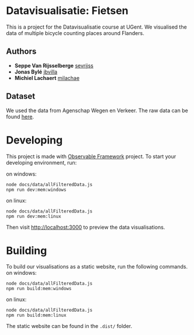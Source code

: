 # Datavisualisatie: Fietsen

This is a project for the Datavisualisatie course at UGent.
We visualised the data of multiple bicycle counting places around Flanders.


## Authors

  - **Seppe Van Rijsselberge**
    [sevrijss](https://github.com/sevrijss)
  - **Jonas Bylé**
    [jbvilla](https://github.com/jbvilla)
  - **Michiel Lachaert**
    [milachae](https://github.com/milachae)

## Dataset

We used the data from Agenschap Wegen en Verkeer. The raw data can be found [here](https://opendata.apps.mow.vlaanderen.be/fietstellingen/index.html).


# Developing

This project is made with [Observable Framework](https://observablehq.com/framework) project. To start your developing environment, run:

on windows:
```
node docs/data/allFilteredData.js
npm run dev:mem:windows
```

on linux:
```
node docs/data/allFilteredData.js
npm run dev:mem:linux
```

Then visit <http://localhost:3000> to preview the data visualisations.

# Building

To build our visualisations as a static website, run the following commands.
on windows:
```
node docs/data/allFilteredData.js
npm run build:mem:windows
```

on linux:
```
node docs/data/allFilteredData.js
npm run build:mem:linux
```

The static website can be found in the `.dist/` folder.
